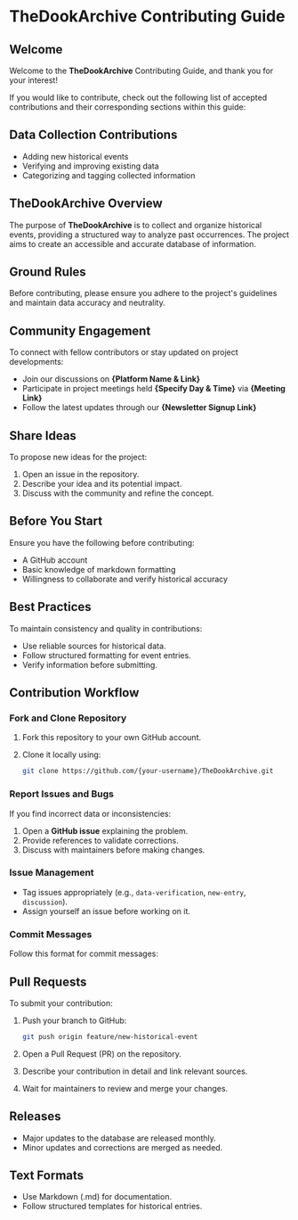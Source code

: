 # TheDookArchive Contributing Guide

## Welcome

Welcome to the **TheDookArchive** Contributing Guide, and thank you for your interest!

If you would like to contribute, check out the following list of accepted contributions and their corresponding sections within this guide:

## **Data Collection Contributions**
- Adding new historical events  
- Verifying and improving existing data  
- Categorizing and tagging collected information  


## TheDookArchive Overview

The purpose of **TheDookArchive** is to collect and organize historical events, providing a structured way to analyze past occurrences. The project aims to create an accessible and accurate database of information.

## Ground Rules

Before contributing, please ensure you adhere to the project's guidelines and maintain data accuracy and neutrality.

## Community Engagement

To connect with fellow contributors or stay updated on project developments:

- Join our discussions on **{Platform Name & Link}**  
- Participate in project meetings held **{Specify Day & Time}** via **{Meeting Link}**  
- Follow the latest updates through our **{Newsletter Signup Link}**  

## Share Ideas

To propose new ideas for the project:

1. Open an issue in the repository.  
2. Describe your idea and its potential impact.  
3. Discuss with the community and refine the concept.  

## Before You Start

Ensure you have the following before contributing:

- A GitHub account  
- Basic knowledge of markdown formatting  
- Willingness to collaborate and verify historical accuracy  


## Best Practices

To maintain consistency and quality in contributions:

- Use reliable sources for historical data.  
- Follow structured formatting for event entries.  
- Verify information before submitting.  

## Contribution Workflow

### Fork and Clone Repository

1. Fork this repository to your own GitHub account.  
2. Clone it locally using:  

   ```sh
   git clone https://github.com/{your-username}/TheDookArchive.git

### Report Issues and Bugs

If you find incorrect data or inconsistencies:

1. Open a **GitHub issue** explaining the problem.  
2. Provide references to validate corrections.  
3. Discuss with maintainers before making changes.  

### Issue Management

- Tag issues appropriately (e.g., `data-verification`, `new-entry`, `discussion`).  
- Assign yourself an issue before working on it.  

### Commit Messages

Follow this format for commit messages:

## Pull Requests
To submit your contribution:

1. Push your branch to GitHub:

    ```sh
    git push origin feature/new-historical-event
    ```

2. Open a Pull Request (PR) on the repository.
3. Describe your contribution in detail and link relevant sources.
4. Wait for maintainers to review and merge your changes.

## Releases
- Major updates to the database are released monthly.
- Minor updates and corrections are merged as needed.

## Text Formats
- Use Markdown (.md) for documentation.
- Follow structured templates for historical entries.
